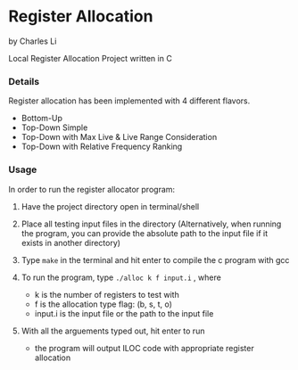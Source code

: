 # Register Allocation

by Charles Li

Local Register Allocation Project written in C

### Details

Register allocation has been implemented with 4 different flavors.
- Bottom-Up
- Top-Down Simple
- Top-Down with Max Live & Live Range Consideration
- Top-Down with Relative Frequency Ranking

### Usage 
In order to run the register allocator program:
1) Have the project directory open in terminal/shell

2) Place all testing input files in the directory
    (Alternatively, when running the program, you can provide the 
    absolute path to the input file if it exists in another directory)

3) Type `make` in the terminal and hit enter to compile the c program
   with gcc

4) To run the program, type `./alloc k f input.i` , where
    - k is the number of registers to test with
    - f is the allocation type flag: (b, s, t, o)
    - input.i is the input file or the path to the input file

5) With all the arguements typed out, hit enter to run
    - the program will output ILOC code with appropriate register allocation
